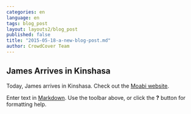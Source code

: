 ```yaml
---
categories: en
language: en
tags: blog_post
layout: layouts2/blog_post
published: false
title: "2015-05-18-a-new-blog-post.md"
author: CrowdCover Team
---
```


## James Arrives in Kinshasa

Today, James arrives in Kinshasa.  Check out the [Moabi website](http://rdc.moabi.org).

Enter text in [Markdown](http://daringfireball.net/projects/markdown/). Use the toolbar above, or click the **?** button for formatting help.

